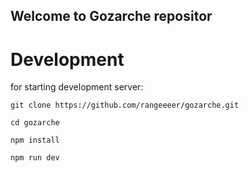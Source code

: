 ## Welcome to Gozarche repositor

# Development

for starting development server:
```
git clone https://github.com/rangeeeer/gozarche.git

cd gozarche

npm install

npm run dev

```
